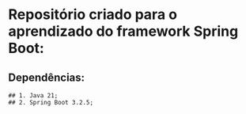 # Repositório criado para o aprendizado do framework Spring Boot:
## Dependências:
    ## 1. Java 21;
    ## 2. Spring Boot 3.2.5;
